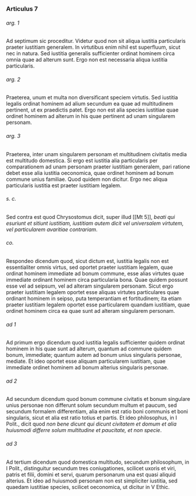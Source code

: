 ### Articulus 7

###### arg. 1
Ad septimum sic proceditur. Videtur quod non sit aliqua iustitia particularis praeter iustitiam generalem. In virtutibus enim nihil est superfluum, sicut nec in natura. Sed iustitia generalis sufficienter ordinat hominem circa omnia quae ad alterum sunt. Ergo non est necessaria aliqua iustitia particularis.

###### arg. 2
Praeterea, unum et multa non diversificant speciem virtutis. Sed iustitia legalis ordinat hominem ad alium secundum ea quae ad multitudinem pertinent, ut ex praedictis patet. Ergo non est alia species iustitiae quae ordinet hominem ad alterum in his quae pertinent ad unam singularem personam.

###### arg. 3
Praeterea, inter unam singularem personam et multitudinem civitatis media est multitudo domestica. Si ergo est iustitia alia particularis per comparationem ad unam personam praeter iustitiam generalem, pari ratione debet esse alia iustitia oeconomica, quae ordinet hominem ad bonum commune unius familiae. Quod quidem non dicitur. Ergo nec aliqua particularis iustitia est praeter iustitiam legalem.

###### s. c.
Sed contra est quod Chrysostomus dicit, super illud [[Mt 5]], *beati qui esuriunt et sitiunt iustitiam, iustitiam autem dicit vel universalem virtutem, vel particularem avaritiae contrariam*.

###### co.
Respondeo dicendum quod, sicut dictum est, iustitia legalis non est essentialiter omnis virtus, sed oportet praeter iustitiam legalem, quae ordinat hominem immediate ad bonum commune, esse alias virtutes quae immediate ordinant hominem circa particularia bona. Quae quidem possunt esse vel ad seipsum, vel ad alteram singularem personam. Sicut ergo praeter iustitiam legalem oportet esse aliquas virtutes particulares quae ordinant hominem in seipso, puta temperantiam et fortitudinem; ita etiam praeter iustitiam legalem oportet esse particularem quandam iustitiam, quae ordinet hominem circa ea quae sunt ad alteram singularem personam.

###### ad 1
Ad primum ergo dicendum quod iustitia legalis sufficienter quidem ordinat hominem in his quae sunt ad alterum, quantum ad commune quidem bonum, immediate; quantum autem ad bonum unius singularis personae, mediate. Et ideo oportet esse aliquam particularem iustitiam, quae immediate ordinet hominem ad bonum alterius singularis personae.

###### ad 2
Ad secundum dicendum quod bonum commune civitatis et bonum singulare unius personae non differunt solum secundum multum et paucum, sed secundum formalem differentiam, alia enim est ratio boni communis et boni singularis, sicut et alia est ratio totius et partis. Et ideo philosophus, in I Polit., dicit quod *non bene dicunt qui dicunt civitatem et domum et alia huiusmodi differre solum multitudine et paucitate, et non specie*.

###### ad 3
Ad tertium dicendum quod domestica multitudo, secundum philosophum, in I Polit., distinguitur secundum tres coniugationes, scilicet uxoris et viri, patris et filii, domini et servi, quarum personarum una est quasi aliquid alterius. Et ideo ad huiusmodi personam non est simpliciter iustitia, sed quaedam iustitiae species, scilicet oeconomica, ut dicitur in V Ethic.

